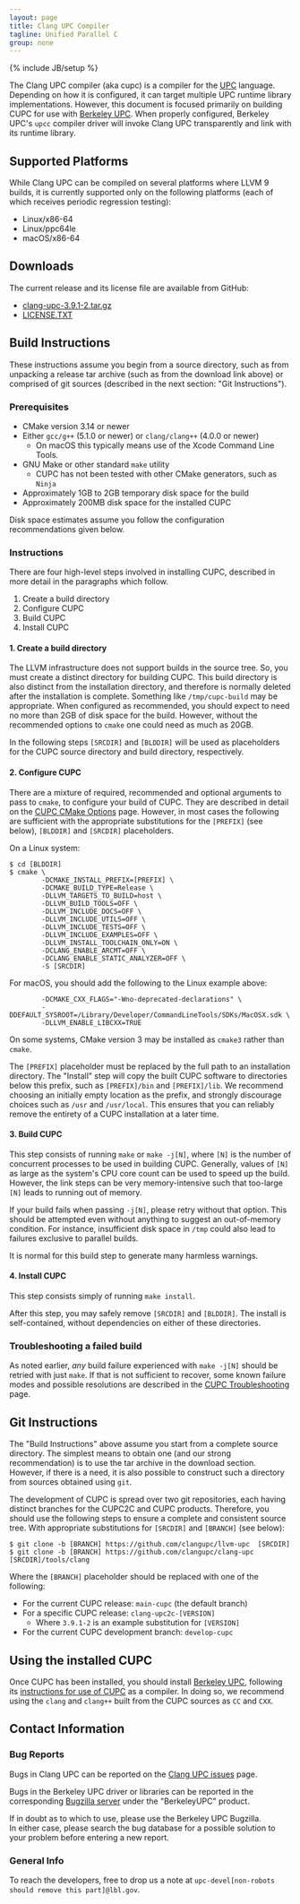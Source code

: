 ```yaml
---
layout: page
title: Clang UPC Compiler
tagline: Unified Parallel C
group: none
---
```

{% include JB/setup %}

The Clang UPC compiler (aka cupc) is a compiler for the
[UPC](http://upc-lang.org) language.  Depending on how it is configured,
it can target multiple UPC runtime library implementations.  However, this
document is focused primarily on building CUPC for use with
[Berkeley UPC](https://upc.lbl.gov).  When properly configured, Berkeley UPC's
`upcc` compiler driver will invoke Clang UPC transparently and link with its
runtime library.

## Supported Platforms

While Clang UPC can be compiled on several platforms where LLVM 9 builds, it is
currently supported only on the following platforms (each of which receives
periodic regression testing):

+ Linux/x86-64
+ Linux/ppc64le
+ macOS/x86-64

## Downloads

The current release and its license file are available from GitHub:

+ [clang-upc-3.9.1-2.tar.gz](https://github.com/clangupc/clang-upc/releases/download/clang-upc-3.9.1-2/clang-upc-3.9.1-2.tar.gz)
+ [LICENSE.TXT](https://raw.githubusercontent.com/clangupc/clang-upc/clang-upc-3.9.1-2/LICENSE.TXT)

## Build Instructions

These instructions assume you begin from a source directory, such as from
unpacking a release tar archive (such as from the download link above) or
comprised of git sources (described in the next section: "Git Instructions").

### Prerequisites

+ CMake version 3.14 or newer
+ Either `gcc/g++` (5.1.0 or newer) or `clang/clang++` (4.0.0 or newer)
    + On macOS this typically means use of the Xcode Command Line Tools.
+ GNU Make or other standard `make` utility
    + CUPC has not been tested with other CMake generators, such as `Ninja`
+ Approximately 1GB to 2GB temporary disk space for the build
+ Approximately 200MB disk space for the installed CUPC

Disk space estimates assume you follow the configuration recommendations given
below.

### Instructions

There are four high-level steps involved in installing CUPC, described in
more detail in the paragraphs which follow.

1. Create a build directory
2. Configure CUPC
3. Build CUPC
4. Install CUPC

#### 1. Create a build directory

The LLVM infrastructure does not support builds in the source tree.
So, you must create a distinct directory for building CUPC.
This build directory is also distinct from the installation directory, and
therefore is normally deleted after the installation is complete.
Something like `/tmp/cupc-build` may be appropriate.  When configured
as recommended, you should expect to need no more than 2GB of disk space
for the build.  However, without the recommended options to `cmake` one
could need as much as 20GB.

In the following steps `[SRCDIR]` and `[BLDDIR]` will be used as placeholders
for the CUPC source directory and build directory, respectively.

#### 2. Configure CUPC

There are a mixture of required, recommended and optional arguments to pass to
`cmake`, to configure your build of CUPC.  They are described in detail on
the [CUPC CMake Options](./cmake-options.html) page.  However, in most cases
the following are sufficient with the appropriate substitutions for the
`[PREFIX]` (see below), `[BLDDIR]` and `[SRCDIR]` placeholders.

On a Linux system:

```
$ cd [BLDDIR]
$ cmake \
        -DCMAKE_INSTALL_PREFIX=[PREFIX] \
        -DCMAKE_BUILD_TYPE=Release \
        -DLLVM_TARGETS_TO_BUILD=host \
        -DLLVM_BUILD_TOOLS=OFF \
        -DLLVM_INCLUDE_DOCS=OFF \
        -DLLVM_INCLUDE_UTILS=OFF \
        -DLLVM_INCLUDE_TESTS=OFF \
        -DLLVM_INCLUDE_EXAMPLES=OFF \
        -DLLVM_INSTALL_TOOLCHAIN_ONLY=ON \
        -DCLANG_ENABLE_ARCMT=OFF \
        -DCLANG_ENABLE_STATIC_ANALYZER=OFF \
        -S [SRCDIR]
```

For macOS, you should add the following to the Linux example above:

```
        -DCMAKE_CXX_FLAGS="-Wno-deprecated-declarations" \
        -DDEFAULT_SYSROOT=/Library/Developer/CommandLineTools/SDKs/MacOSX.sdk \
        -DLLVM_ENABLE_LIBCXX=TRUE
```

On some systems, CMake version 3 may be installed as `cmake3` rather than
`cmake`.

The `[PREFIX]` placeholder must be replaced by the full path to an installation
directory.  The "Install" step will copy the built CUPC software to directories
below this prefix, such as `[PREFIX]/bin` and `[PREFIX]/lib`.  We recommend
choosing an initially empty location as the prefix, and strongly discourage
choices such as `/usr` and `/usr/local`.  This ensures that you can reliably
remove the entirety of a CUPC installation at a later time.

#### 3. Build CUPC

This step consists of running `make` or `make -j[N]`, where `[N]` is the
number of concurrent processes to be used in building CUPC.
Generally, values of `[N]` as large as the system's CPU core count can be used
to speed up the build.  However, the link steps can be very memory-intensive
such that too-large `[N]` leads to running out of memory.

If your build fails when passing `-j[N]`, please retry without that option.
This should be attempted even without anything to suggest an out-of-memory
condition.  For instance, insufficient disk space in `/tmp` could also lead to
failures exclusive to parallel builds.

It is normal for this build step to generate many harmless warnings.

#### 4. Install CUPC

This step consists simply of running `make install`.

After this step, you may safely remove `[SRCDIR]` and `[BLDDIR]`.  The install
is self-contained, without dependencies on either of these directories.

### Troubleshooting a failed build

As noted earlier, _any_ build failure experienced with `make -j[N]` should be
retried with just `make`.  If that is not sufficient to recover, some known
failure modes and possible resolutions are described in the
[CUPC Troubleshooting](./troubleshooting.html) page.

## Git Instructions

The "Build Instructions" above assume you start from a complete source
directory.  The simplest means to obtain one (and our strong recommendation) is
to use the tar archive in the download section.  However, if there is a need,
it is also possible to construct such a directory from sources obtained using
`git`.

The development of CUPC is spread over two git repositories, each having
distinct branches for the CUPC2C and CUPC products.  Therefore, you should use
the following steps to ensure a complete and consistent source tree.  With
appropriate substitutions for `[SRCDIR]` and `[BRANCH]` (see below):

```
$ git clone -b [BRANCH] https://github.com/clangupc/llvm-upc  [SRCDIR]
$ git clone -b [BRANCH] https://github.com/clangupc/clang-upc [SRCDIR]/tools/clang
```

Where the `[BRANCH]` placeholder should be replaced with one of the following:

+ For the current CUPC release: `main-cupc` (the default branch)
+ For a specific CUPC release: `clang-upc2c-[VERSION]`
    + Where `3.9.1-2` is an example substitution for `[VERSION]`
+ For the current CUPC development branch: `develop-cupc`

## Using the installed CUPC

Once CUPC has been installed, you should install
[Berkeley UPC](https://upc.lbl.gov), following its
[instructions for use of CUPC](https://upc.lbl.gov/download/dist/INSTALL.TXT)
as a compiler.  In doing so, we recommend using the `clang` and `clang++`
built from the CUPC sources as `CC` and `CXX`.

## Contact Information

### Bug Reports

Bugs in Clang UPC can be reported on the
[Clang UPC issues](https://github.com/clangupc/clang-upc/issues) page.

Bugs in the Berkeley UPC driver or libraries can be reported in the corresponding
[Bugzilla server](https://upc-bugs.lbl.gov) under the "BerkeleyUPC" product.

If in doubt as to which to use, please use the Berkeley UPC Bugzilla.  
In either case, please search the bug database for a possible solution
to your problem before entering a new report.

### General Info

To reach the developers, free to drop us a note at
`upc-devel[non-robots should remove this part]@lbl.gov`.

